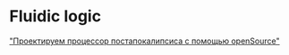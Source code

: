 
# Fluidic logic

["Проектируем процессор постапокалипсиса с помощью openSource"](https://habr.com/ru/companies/ruvds/articles/692236/)
